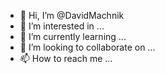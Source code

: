 - 👋 Hi, I’m @DavidMachnik
- 👀 I’m interested in ...
- 🌱 I’m currently learning ...
- 💞️ I’m looking to collaborate on ...
- 📫 How to reach me ...

<!---
DavidMachnik/DavidMachnik is a ✨ special ✨ repository because its `README.md` (this file) appears on your GitHub profile.
You can click the Preview link to take a look at your changes.
--->
